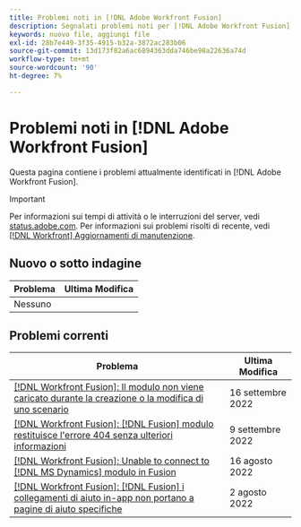 ```yaml
---
title: Problemi noti in [!DNL Adobe Workfront Fusion]
description: Segnalati problemi noti per [!DNL Adobe Workfront Fusion]
keywords: nuovo file, aggiungi file
exl-id: 28b7e449-3f35-4915-b32a-3872ac283b06
source-git-commit: 13d173f82a6ac6894363dda746be98a22636a74d
workflow-type: tm+mt
source-wordcount: '90'
ht-degree: 7%

---
```


# Problemi noti in [!DNL Adobe Workfront Fusion]

Questa pagina contiene i problemi attualmente identificati in [!DNL Adobe Workfront Fusion].

>[!IMPORTANT]
>
>Per informazioni sui tempi di attività o le interruzioni del server, vedi [status.adobe.com](https://status.adobe.com). Per informazioni sui problemi risolti di recente, vedi [[!DNL Workfront] Aggiornamenti di manutenzione](../maintenance/current-updates.md).

## Nuovo o sotto indagine

| **Problema** | **Ultima Modifica** |
|-----------------------------------------------------------------------------------|-------------------|
| Nessuno |  |

## Problemi correnti

| **Problema** | **Ultima Modifica** |
|-----------------------------------------------------------------------------------|-------------------|
| [[!DNL Workfront Fusion]: Il modulo non viene caricato durante la creazione o la modifica di uno scenario](known-issues-workfront-fusion/fusion-module-does-not-load.md) | 16 settembre 2022 |
| [[!DNL Workfront Fusion]: [!DNL Fusion] modulo restituisce l&#39;errore 404 senza ulteriori informazioni](known-issues-workfront-fusion/fusion-404-error-no-description.md) | 9 settembre 2022 |
| [[!DNL Workfront Fusion]: Unable to connect to [!DNL MS Dynamics] modulo in Fusion](known-issues-workfront-fusion/fusion-unable-to-connect-to-ms-dynamics-module.md) | 16 agosto 2022 |
| [[!DNL Workfront Fusion]: [!DNL Fusion] i collegamenti di aiuto in-app non portano a pagine di aiuto specifiche](known-issues-workfront-fusion/help-links-in-modules-not-working.md) | 2 agosto 2022 |
